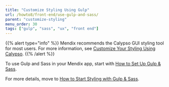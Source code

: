```yaml
---
title: "Customize Styling Using Gulp"
url: /howto8/front-end/use-gulp-and-sass/
parent: "customize-styling"
menu_order: 30
tags: ["gulp", "sass", "ux", "front end"]
---
```


{{% alert type="info" %}}
Mendix recommends the Calypso GUI styling tool for most users. For more information, see [Customize Your Styling Using Calypso](calypso).
{{% /alert %}}

To use Gulp and Sass in your Mendix app, start with [How to Set Up Gulp & Sass](sass-eight).

For more details, move to [How to Start Styling with Gulp & Sass](style-with-gulp-and-sass).